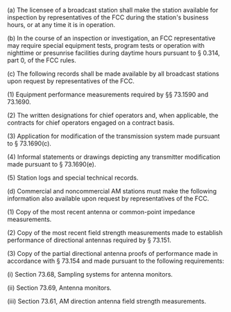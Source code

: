 (a) The licensee of a broadcast station shall make the station available for inspection by representatives of the FCC during the station's business hours, or at any time it is in operation.

(b) In the course of an inspection or investigation, an FCC representative may require special equipment tests, program tests or operation with nighttime or presunrise facilities during daytime hours pursuant to § 0.314, part 0, of the FCC rules.

(c) The following records shall be made available by all broadcast stations upon request by representatives of the FCC.

(1) Equipment performance measurements required by §§ 73.1590 and 73.1690.

(2) The written designations for chief operators and, when applicable, the contracts for chief operators engaged on a contract basis.

(3) Application for modification of the transmission system made pursuant to § 73.1690(c).

(4) Informal statements or drawings depicting any transmitter modification made pursuant to § 73.1690(e).

(5) Station logs and special technical records.

(d) Commercial and noncommercial AM stations must make the following information also available upon request by representatives of the FCC.

(1) Copy of the most recent antenna or common-point impedance measurements.

(2) Copy of the most recent field strength measurements made to establish performance of directional antennas required by § 73.151.

(3) Copy of the partial directional antenna proofs of performance made in accordance with § 73.154 and made pursuant to the following requirements:

(i) Section 73.68, Sampling systems for antenna monitors.

(ii) Section 73.69, Antenna monitors.

(iii) Section 73.61, AM direction antenna field strength measurements.

